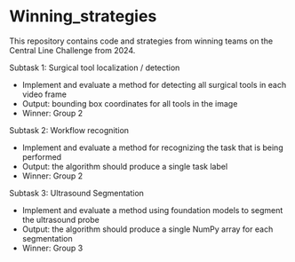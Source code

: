 # Winning_strategies
This repository contains code and strategies from winning teams on the Central Line Challenge from 2024.  

Subtask 1: Surgical tool localization / detection​
- Implement and evaluate a method for detecting all surgical tools in each video frame ​
- Output: bounding box coordinates for all tools in the image​  
- Winner: Group 2

Subtask 2: Workflow recognition​
- Implement and evaluate a method for recognizing the task that is being performed​
- Output: the algorithm should produce a single task label
- Winner: Group 2

Subtask 3: Ultrasound Segmentation
- Implement and evaluate a method using foundation models to segment the ultrasound probe
- Output: the algorithm should produce a single NumPy array for each segmentation
- Winner: Group 3
